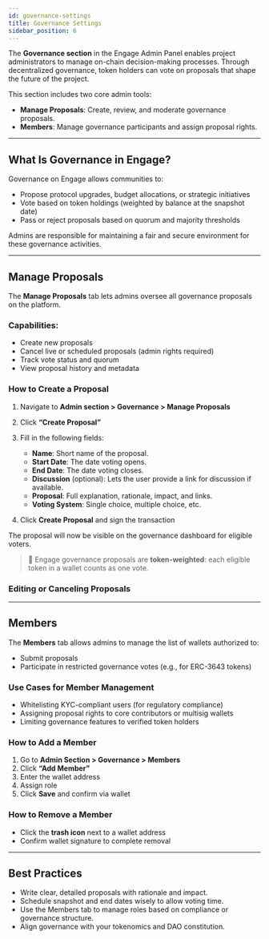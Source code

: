 ```yaml
---
id: governance-settings
title: Governance Settings
sidebar_position: 6
---
```


The **Governance section** in the Engage Admin Panel enables project administrators to manage on-chain decision-making processes. Through decentralized governance, token holders can vote on proposals that shape the future of the project.

This section includes two core admin tools:
- **Manage Proposals**: Create, review, and moderate governance proposals.
- **Members**: Manage governance participants and assign proposal rights.

---

## What Is Governance in Engage?

Governance on Engage allows communities to:
- Propose protocol upgrades, budget allocations, or strategic initiatives
- Vote based on token holdings (weighted by balance at the snapshot date)
- Pass or reject proposals based on quorum and majority thresholds

Admins are responsible for maintaining a fair and secure environment for these governance activities.

---

## Manage Proposals

The **Manage Proposals** tab lets admins oversee all governance proposals on the platform.

### Capabilities:

- Create new proposals
- Cancel live or scheduled proposals (admin rights required)
- Track vote status and quorum
- View proposal history and metadata

### How to Create a Proposal

1. Navigate to **Admin section > Governance > Manage Proposals**
2. Click **“Create Proposal”**
3. Fill in the following fields:
   - **Name**: Short name of the proposal.
   - **Start Date**: The date voting opens.
   - **End Date**: The date voting closes.
   - **Discussion** (optional): Lets the user provide a link for discussion if available.
   - **Proposal**: Full explanation, rationale, impact, and links.
   - **Voting System**: Single choice, multiple choice, etc.

4. Click **Create Proposal** and sign the transaction

The proposal will now be visible on the governance dashboard for eligible voters.

> 📌 Engage governance proposals are **token-weighted**: each eligible token in a wallet counts as one vote.

### Editing or Canceling Proposals

<!--Admins can:
 - **Edit** proposals **before voting starts**
 - **Cancel** proposals under exceptional circumstances (e.g., malicious content, protocol error)

> ⚠️ Canceling live proposals may require DAO approval depending on project setup. -->

---

## Members

The **Members** tab allows admins to manage the list of wallets authorized to:
- Submit proposals
- Participate in restricted governance votes (e.g., for ERC-3643 tokens)

### Use Cases for Member Management

- Whitelisting KYC-compliant users (for regulatory compliance)
- Assigning proposal rights to core contributors or multisig wallets
- Limiting governance features to verified token holders

### How to Add a Member

1. Go to **Admin Section > Governance > Members**
2. Click **“Add Member”**
3. Enter the wallet address
4. Assign role
5. Click **Save** and confirm via wallet

### How to Remove a Member

- Click the **trash icon** next to a wallet address
- Confirm wallet signature to complete removal

---

## Best Practices

- Write clear, detailed proposals with rationale and impact.
- Schedule snapshot and end dates wisely to allow voting time.
- Use the Members tab to manage roles based on compliance or governance structure.
- Align governance with your tokenomics and DAO constitution.